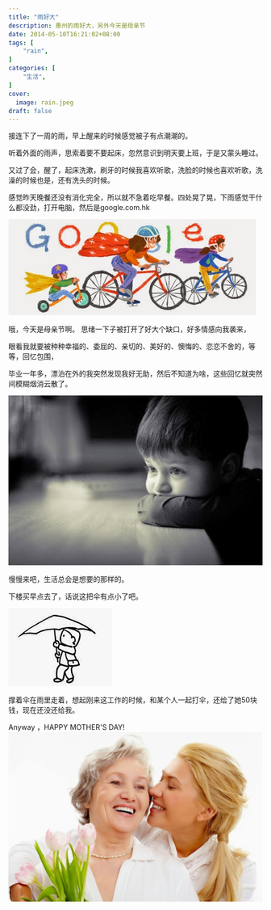 ```yaml
---
title: "雨好大"
description: 惠州的雨好大，另外今天是母亲节
date: 2014-05-10T16:21:02+08:00
tags: [
    "rain",
]
categories: [
    "生活",
]
cover:
  image: rain.jpeg
draft: false
---
```


接连下了一周的雨，早上醒来的时候感觉被子有点潮潮的。

听着外面的雨声，思索着要不要起床，忽然意识到明天要上班，于是又蒙头睡过。

又过了会，醒了，起床洗漱，刷牙的时候我喜欢听歌，洗脸的时候也喜欢听歌，洗澡的时候也是，还有洗头的时候。

感觉昨天晚餐还没有消化完全，所以就不急着吃早餐。四处晃了晃，下雨感觉干什么都没劲，打开电脑，然后是google.com.hk

![google doodles](google.jpeg)

哦，今天是母亲节啊。
思绪一下子被打开了好大个缺口，好多情感向我袭来，

眼看我就要被种种幸福的、委屈的、亲切的、美好的、懊悔的、恋恋不舍的，等等，回忆包围，

毕业一年多，漂泊在外的我突然发现我好无助，然后不知道为啥，这些回忆就突然间模糊烟消云散了。

![child](child.jpeg)

慢慢来吧，生活总会是想要的那样的。
  
下楼买早点去了，话说这把伞有点小了吧。 

![umbrella](umbrella.jpeg)

撑着伞在雨里走着，想起刚来这工作的时候，和某个人一起打伞，还给了她50块钱，现在还没还给我。


Anyway ，HAPPY MOTHER'S DAY!
![mother](mother.jpeg)

